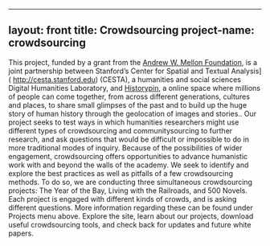  ---
 layout: front
 title: Crowdsourcing
 project-name: crowdsourcing
 ---

This project, funded by a grant from the [Andrew W. Mellon Foundation](www.mellon.org), is a joint partnership between Stanford’s Center for Spatial and Textual Analysis]( http://cesta.stanford.edu) (CESTA), a humanities and social sciences Digital Humanities Laboratory,  and [Historypin](www.historypin.org), a online space where millions of people can come together, from across different generations, cultures and places, to share small glimpses of the past and to build up the huge story of human history through the geolocation of images and stories.. Our project seeks to test ways in which humanities researchers might use different types of crowdsourcing and communitysourcing to further research, and ask questions that would be difficult or impossible to do in more traditional modes of inquiry.   Because of the possibilities of wider engagement, crowdsourcing offers opportunities to advance humanistic work with and beyond the walls of the academy. We seek to identify and explore the best practices as well as pitfalls of a few crowdsourcing methods. To do so, we are conducting three simultaneous crowdsourcing projects: The Year of the Bay, Living with the Railroads, and 500 Novels.  Each project is engaged with different kinds of crowds, and is asking different questions.  More information regarding these can be found under Projects menu above.  Explore the site, learn about our projects, download useful crowdsourcing tools, and check back for updates and future white papers.
